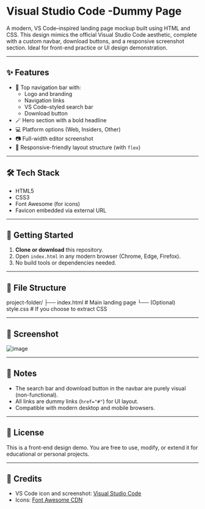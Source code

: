 # Visual Studio Code -Dummy Page

A modern, VS Code–inspired landing page mockup built using HTML and CSS. This design mimics the official Visual Studio Code aesthetic, complete with a custom navbar, download buttons, and a responsive screenshot section. Ideal for front-end practice or UI design demonstration.

---

## ✨ Features

- 🧭 Top navigation bar with:
  - Logo and branding
  - Navigation links
  - VS Code–styled search bar
  - Download button
- 🪄 Hero section with a bold headline
- 💻 Platform options (Web, Insiders, Other)
- 📷 Full-width editor screenshot
- 📱 Responsive-friendly layout structure (with `flex`)

---

## 🛠️ Tech Stack

- HTML5
- CSS3
- Font Awesome (for icons)
- Favicon embedded via external URL

---

## 🚀 Getting Started

1. **Clone or download** this repository.
2. Open `index.html` in any modern browser (Chrome, Edge, Firefox).
3. No build tools or dependencies needed.

---

## 📁 File Structure
project-folder/
├── index.html # Main landing page
└── (Optional) style.css # If you choose to extract CSS


---

## 📸 Screenshot

![image](https://github.com/user-attachments/assets/e14f761d-10d1-48a5-b9d3-958ee85ba7ce)

---

## 📌 Notes

- The search bar and download button in the navbar are purely visual (non-functional).
- All links are dummy links (`href="#"`) for UI layout.
- Compatible with modern desktop and mobile browsers.

---

## 📝 License

This is a front-end design demo. You are free to use, modify, or extend it for educational or personal projects.

---

## 🙌 Credits

- VS Code icon and screenshot: [Visual Studio Code](https://code.visualstudio.com)
- Icons: [Font Awesome CDN](https://cdnjs.com/libraries/font-awesome)


